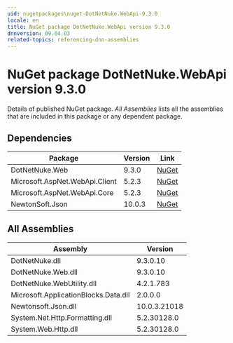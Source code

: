 ```yaml
---
uid: nugetpackages\nuget-DotNetNuke.WebApi-9.3.0
locale: en
title: NuGet package DotNetNuke.WebApi version 9.3.0
dnnversion: 09.04.03
related-topics: referencing-dnn-assemblies
---
```


# NuGet package DotNetNuke.WebApi version 9.3.0
Details of published NuGet package.
*All Assemblies* lists all the assemblies that are included in this package or any dependent package.

## Dependencies

|Package|Version|Link|
|---|---|---|
|DotNetNuke.Web|9.3.0|[NuGet](https://www.nuget.org/packages/DotNetNuke.Web/9.3.0)|
|Microsoft.AspNet.WebApi.Client|5.2.3|[NuGet](https://www.nuget.org/packages/Microsoft.AspNet.WebApi.Client/5.2.3)|
|Microsoft.AspNet.WebApi.Core|5.2.3|[NuGet](https://www.nuget.org/packages/Microsoft.AspNet.WebApi.Core/5.2.3)|
|NewtonSoft.Json|10.0.3|[NuGet](https://www.nuget.org/packages/NewtonSoft.Json/10.0.3)|

## All Assemblies

|Assembly|Version|
|---|---|
|DotNetNuke.dll|9.3.0.10|
|DotNetNuke.Web.dll|9.3.0.10|
|DotNetNuke.WebUtility.dll|4.2.1.783|
|Microsoft.ApplicationBlocks.Data.dll|2.0.0.0|
|Newtonsoft.Json.dll|10.0.3.21018|
|System.Net.Http.Formatting.dll|5.2.30128.0|
|System.Web.Http.dll|5.2.30128.0|

